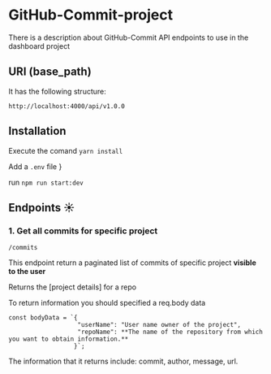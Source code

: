# GitHub-Commit-project

There is a description about GitHub-Commit API endpoints to use in the dashboard project

## URI (base_path)
It has the following structure:

`http://localhost:4000/api/v1.0.0`

## Installation

Execute the comand `yarn install`

Add a `.env` file 
}

run `npm run start:dev`

## Endpoints ☀️

### 1. Get all commits for specific project

`/commits`

This endpoint return a paginated list of commits of specific project **visible to the user**

Returns the [project details] for a repo

To return information you should specified a req.body data

```
const bodyData = `{
                   "userName": "User name owner of the project",
                   "repoName": **The name of the repository from which you want to obtain information.**
                  }`;
```

The information that it returns include: commit, author, message, url.



